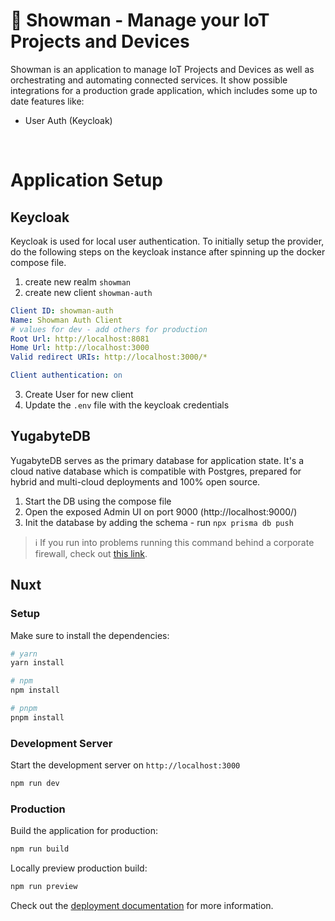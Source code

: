 # 🎪 Showman - Manage your IoT Projects and Devices

Showman is an application to manage IoT Projects and Devices as well as orchestrating and automating connected services. It show possible integrations for a production grade application, which includes some up to date features like:

- User Auth (Keycloak)

<br>

# Application Setup

## Keycloak

Keycloak is used for local user authentication. To initially setup the provider, do the following steps on the keycloak instance after spinning up the docker compose file.

1. create new realm `showman`
2. create new client `showman-auth`

```yaml
Client ID: showman-auth
Name: Showman Auth Client
# values for dev - add others for production
Root Url: http://localhost:8081
Home Url: http://localhost:3000
Valid redirect URIs: http://localhost:3000/*

Client authentication: on
```

3. Create User for new client
4. Update the `.env` file with the keycloak credentials

## YugabyteDB

YugabyteDB serves as the primary database for application state. It's a cloud native database which is compatible with Postgres, prepared for hybrid and multi-cloud deployments and 100% open source.

1. Start the DB using the compose file
2. Open the exposed Admin UI on port 9000 (http://localhost:9000/)
3. Init the database by adding the schema - run `npx prisma db push`

> ℹ If you run into problems running this command behind a corporate firewall, check out [this link](https://www.prisma.io/docs/concepts/components/prisma-cli/installation#using-a-http-proxy-for-the-cli).

## Nuxt

### Setup

Make sure to install the dependencies:

```bash
# yarn
yarn install

# npm
npm install

# pnpm
pnpm install
```

### Development Server

Start the development server on `http://localhost:3000`

```bash
npm run dev
```

### Production

Build the application for production:

```bash
npm run build
```

Locally preview production build:

```bash
npm run preview
```

Check out the [deployment documentation](https://nuxt.com/docs/getting-started/deployment) for more information.
